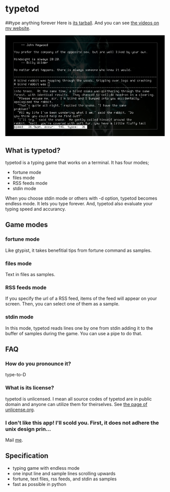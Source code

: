 # typetod
##type anything forever
Here is [its tarball](https://github.com/raviqqe/typetod/raw/master/pkg/typetod-0.01.tar.gz).
And you can see [the videos on my website](http://www.raviqqe.com/typetod/).

![typetod screenshot](pic/screenshot.png)

## What is typetod?
typetod is a typing game that works on a terminal. It has four modes;

* fortune mode
* files mode
* RSS feeds mode
* stdin mode

When you choose stdin mode or others with -d option, typetod becomes endless
mode. It lets you type forever. And, typetod also evaluate your typing speed
and accurancy.

## Game modes
### fortune mode
  Like gtypist, it takes benefitial tips from fortune command as samples.
### files mode
  Text in files as samples.
### RSS feeds mode
  If you specify the url of a RSS feed, items of the feed will appear on your
  screen. Then, you can select one of them as a sample.
### stdin mode
  In this mode, typetod reads lines one by one from stdin adding it to the
  buffer of samples during the game. You can use a pipe to do that.

## FAQ
### How do you pronounce it?
type-to-D
### What is its license?
typetod is unlicensed. I mean all source codes of typetod are in public domain
and anyone can utilize them for theirselves.
See [the page of unlicense.org](http://unlicense.org/).
### I don't like this app! I'll scold you. First, it does not adhere the unix design prin...
Mail [me](mailto:raviqqe@gmail.com).

## Specification
* typing game with endless mode
* one input line and sample lines scrolling upwards
* fortune, text files, rss feeds, and stdin as samples
* fast as possible in python
